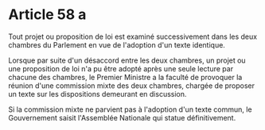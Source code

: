# Article 58 a

Tout projet ou proposition de loi est examiné successivement dans les deux
chambres du Parlement en vue de l'adoption d'un texte identique.

Lorsque par suite d'un désaccord entre les deux chambres, un projet ou une
proposition de loi n'a pu être adopté après une seule lecture par chacune des
chambres, le Premier Ministre a la faculté de provoquer la réunion d'une commission
mixte des deux chambres, chargée de proposer un texte sur les dispositions
demeurant en discussion.

Si la commission mixte ne parvient pas à l'adoption d'un texte commun, le
Gouvernement saisit l'Assemblée Nationale qui statue définitivement.